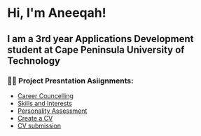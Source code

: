 
<h1>Hi, I'm Aneeqah! <br/>
<h2>I am a 3rd year Applications Development student at Cape Peninsula University of Technology </h2>

<h3>👨‍💻 Project Presntation Asiignments:</h3>

- [Career Councelling](https://github.com/219099405/CareerDevelopment)
- [Skills and Interests](https://github.com/219099405/SkillsAndInterests)
- [Personality Assessment](https://github.com/219099405/PersonalityAssessment) 
- [Create a CV](https://github.com/219099405/CreateCV)
- [CV submission](https://github.com/219099405/CVSubmission)

